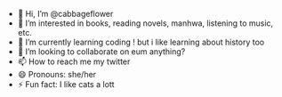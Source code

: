 - 👋 Hi, I’m @cabbageflower
- 👀 I’m interested in books, reading novels, manhwa, listening to music, etc.
- 🌱 I’m currently learning coding ! but i like learning about history too
- 💞️ I’m looking to collaborate on eum anything?
- 📫 How to reach me my twitter
- 😄 Pronouns: she/her
- ⚡ Fun fact: I like cats a lott

<!---
cabbageflower/cabbageflower is a ✨ special ✨ repository because its `README.md` (this file) appears on your GitHub profile.
You can click the Preview link to take a look at your changes.
--->
